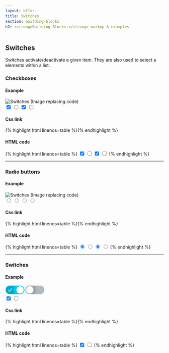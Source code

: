 ```yaml
---
layout: bffos
title: Switches
section: building-blocks
h2: <strong>Building Blocks:</strong> markup & examples
---
```


## Switches

Switches activate/deactivate a given item. They are also used to select a elements within a list.

### Checkboxes

<div>
  <h4>Example</h4>
  <section class="example">
    <img src="../images/BB/switches_1.jpg" alt="Switches (Image replacing code)"/>
    <article class="frame">
      <label class="pack-checkbox">
        <input type="checkbox" checked>
        <span></span>
      </label>
      <label class="pack-checkbox">
        <input type="checkbox">
        <span></span>
      </label>
      <label class="pack-checkbox danger">
        <input type="checkbox" checked>
        <span></span>
      </label>
      <label class="pack-checkbox danger">
        <input type="checkbox">
        <span></span>
      </label>
    </article>
  </section>

  <h4>Css link</h4>
  {% highlight html linenos=table %}<link href="(your styles folder)/style/switches.css" rel="stylesheet" type="text/css">{% endhighlight %}

  <h4>HTML code</h4>
  {% highlight html linenos=table %}
<label class="pack-checkbox">
  <input type="checkbox" checked>
  <span></span>
</label>
<label class="pack-checkbox">
  <input type="checkbox">
  <span></span>
</label>
<label class="pack-checkbox danger">
  <input type="checkbox" checked>
  <span></span>
</label>
<label class="pack-checkbox danger">
  <input type="checkbox">
  <span></span>
</label>{% endhighlight %}
</div>

<hr>

### Radio buttons

<div>
  <h4>Example</h4>
  <section class="example">
    <img src="../images/BB/switches_2.jpg" alt="Switches (Image replacing code)"/>
    <article class="frame">
      <label class="pack-radio">
        <input type="radio" name="example" checked>
        <span></span>
      </label>
      <label class="pack-radio">
        <input type="radio" name="example">
        <span></span>
      </label>
      <label class="pack-radio danger">
        <input type="radio" name="example2" checked>
        <span></span>
      </label>
      <label class="pack-radio danger">
        <input type="radio" name="example2">
        <span></span>
      </label>
    </article>
  </section>

  <h4>Css link</h4>
  {% highlight html linenos=table %}<link href="(your styles folder)/style/switches.css" rel="stylesheet" type="text/css">{% endhighlight %}

  <h4>HTML code</h4>
  {% highlight html linenos=table %}
<label class="pack-radio">
  <input type="radio" name="example" checked>
  <span></span>
</label>
<label class="pack-radio">
  <input type="radio" name="example">
  <span></span>
</label>
<label class="pack-radio danger">
  <input type="radio" name="example2" checked>
  <span></span>
</label>
<label class="pack-radio danger">
  <input type="radio" name="example2">
  <span></span>
</label>{% endhighlight %}
</div>

<hr>

### Switches

<div>
  <h4>Example</h4>
  <section class="example">
    <img src="../images/BB/switches_3.jpg" alt="Switches (Image replacing code)"/>
    <article class="switch frame">
      <label class="pack-switch">
        <input type="checkbox" checked>
        <span></span>
      </label>
      <label class="pack-switch">
        <input type="checkbox">
        <span></span>
      </label>
    </article>
  </section>

  <h4>Css link</h4>
  {% highlight html linenos=table %}<link href="(your styles folder)/style/switches.css" rel="stylesheet" type="text/css">{% endhighlight %}

  <h4>HTML code</h4>
  {% highlight html linenos=table %}
<label class="pack-switch">
  <input type="checkbox" checked>
  <span></span>
</label>
<label class="pack-switch">
  <input type="checkbox">
  <span></span>
</label>{% endhighlight %}
</div>

